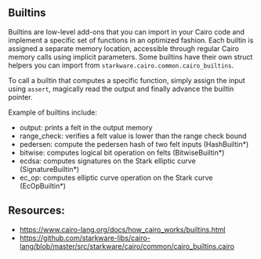 ## Builtins

Builtins are low-level add-ons that you can import in your Cairo code and implement a specific set of functions in an optimized fashion.
Each builtin is assigned a separate memory location, accessible through regular Cairo memory calls using implicit parameters.
Some builtins have their own struct helpers you can import from `starkware.cairo.common.cairo_builtins`.

To call a builtin that computes a specific function, simply assign the input using `assert`, magically read the output and finally advance the builtin pointer.

Example of builtins include:
  - output: prints a felt in the output memory
  - range_check: verifies a felt value is lower than the range check bound
  - pedersen: compute the pedersen hash of two felt inputs (HashBuiltin*)
  - bitwise: computes logical bit operation on felts (BitwiseBuiltin*)
  - ecdsa: computes signatures on the Stark elliptic curve (SignatureBuiltin*)
  - ec_op: computes elliptic curve operation on the Stark curve (EcOpBuiltin*)

## Resources:
- https://www.cairo-lang.org/docs/how_cairo_works/builtins.html
- https://github.com/starkware-libs/cairo-lang/blob/master/src/starkware/cairo/common/cairo_builtins.cairo
